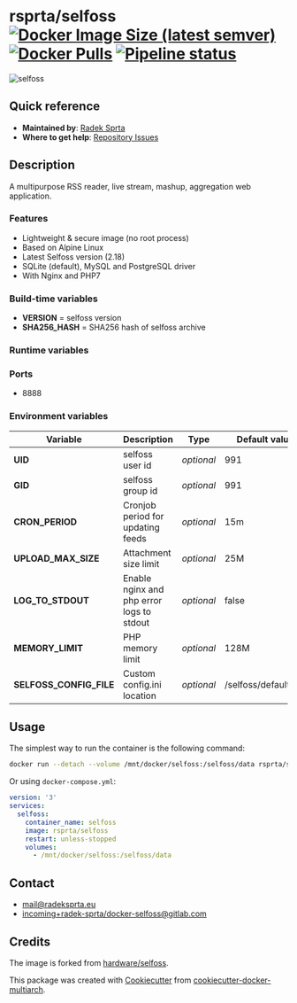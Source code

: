 # rsprta/selfoss [![Docker Image Size (latest semver)](https://img.shields.io/docker/image-size/rsprta/selfoss)](https://hub.docker.com/r/rsprta/selfoss) [![Docker Pulls](https://img.shields.io/docker/pulls/rsprta/selfoss)](https://hub.docker.com/r/rsprta/selfoss) [![Pipeline status](https://gitlab.com/radek-sprta/docker-selfoss/badges/master/pipeline.svg)](https://gitlab.com/radek-sprta/docker-selfoss/commits/master)

![selfoss](https://i.imgur.com/8hJyBgk.png "selfoss")

## Quick reference

- **Maintained by**: [Radek Sprta](https://gitlab.com/radek-sprta)
- **Where to get help**: [Repository Issues](https://gitlab.com/radek-sprta/docker-selfoss/-/issues)

## Description

A multipurpose RSS reader, live stream, mashup, aggregation web application.

### Features

- Lightweight & secure image (no root process)
- Based on Alpine Linux
- Latest Selfoss version (2.18)
- SQLite (default), MySQL and PostgreSQL driver
- With Nginx and PHP7

### Build-time variables

- **VERSION** = selfoss version
- **SHA256_HASH** = SHA256 hash of selfoss archive

### Runtime variables

### Ports

- 8888

### Environment variables

| Variable | Description | Type | Default value |
| -------- | ----------- | ---- | ------------- |
| **UID** | selfoss user id | *optional* | 991
| **GID** | selfoss group id | *optional* | 991
| **CRON_PERIOD** | Cronjob period for updating feeds | *optional* | 15m
| **UPLOAD_MAX_SIZE** | Attachment size limit | *optional* | 25M
| **LOG_TO_STDOUT** | Enable nginx and php error logs to stdout | *optional* | false
| **MEMORY_LIMIT** | PHP memory limit | *optional* | 128M
| **SELFOSS_CONFIG_FILE** | Custom config.ini location | *optional* | /selfoss/defaults.ini

## Usage

The simplest way to run the container is the following command:

```bash
docker run --detach --volume /mnt/docker/selfoss:/selfoss/data rsprta/selfoss
```

Or using `docker-compose.yml`:

```yaml
version: '3'
services:
  selfoss:
    container_name: selfoss
    image: rsprta/selfoss
    restart: unless-stopped
    volumes:
      - /mnt/docker/selfoss:/selfoss/data
```

## Contact

- [mail@radeksprta.eu](mailto:mail@radeksprta.eu)
- [incoming+radek-sprta/docker-selfoss@gitlab.com](incoming+radek-sprta/docker-selfoss@gitlab.com)

## Credits

The image is forked from [hardware/selfoss](https://github.com/hardware/selfoss).

This package was created with [Cookiecutter] from [cookiecutter-docker-multiarch](https://gitlab.com/radek-sprta/cookiecutter-docker-multiarch).

[cookiecutter]: https://github.com/audreyr/cookiecutter
